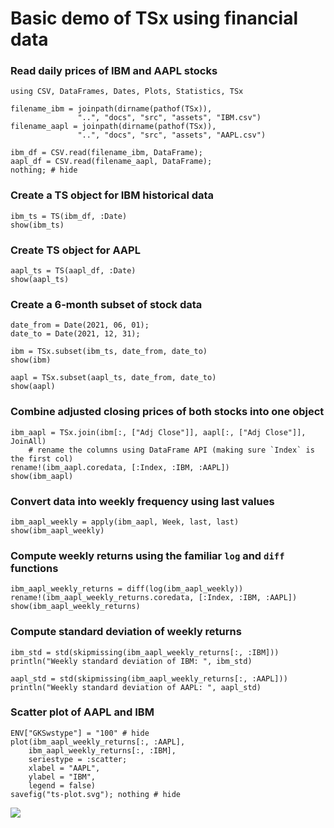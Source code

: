 # Basic demo of TSx using financial data

### Read daily prices of IBM and AAPL stocks

```@example e1
using CSV, DataFrames, Dates, Plots, Statistics, TSx

filename_ibm = joinpath(dirname(pathof(TSx)),
               "..", "docs", "src", "assets", "IBM.csv")
filename_aapl = joinpath(dirname(pathof(TSx)),
               "..", "docs", "src", "assets", "AAPL.csv")

ibm_df = CSV.read(filename_ibm, DataFrame);
aapl_df = CSV.read(filename_aapl, DataFrame);
nothing; # hide
```

### Create a TS object for IBM historical data

```@example e1
ibm_ts = TS(ibm_df, :Date)
show(ibm_ts)
```

### Create TS object for AAPL

```@example e1
aapl_ts = TS(aapl_df, :Date)
show(aapl_ts)
```

### Create a 6-month subset of stock data

```@example e1
date_from = Date(2021, 06, 01);
date_to = Date(2021, 12, 31);

ibm = TSx.subset(ibm_ts, date_from, date_to)
show(ibm)
```

```@example e1
aapl = TSx.subset(aapl_ts, date_from, date_to)
show(aapl)
```

### Combine adjusted closing prices of both stocks into one object

```@example e1
ibm_aapl = TSx.join(ibm[:, ["Adj Close"]], aapl[:, ["Adj Close"]], JoinAll)
    # rename the columns using DataFrame API (making sure `Index` is the first col)
rename!(ibm_aapl.coredata, [:Index, :IBM, :AAPL])
show(ibm_aapl)
```

### Convert data into weekly frequency using last values

```@example e1
ibm_aapl_weekly = apply(ibm_aapl, Week, last, last)
show(ibm_aapl_weekly)
```

### Compute weekly returns using the familiar `log` and `diff` functions

```@example e1
ibm_aapl_weekly_returns = diff(log(ibm_aapl_weekly))
rename!(ibm_aapl_weekly_returns.coredata, [:Index, :IBM, :AAPL])
show(ibm_aapl_weekly_returns)
```

### Compute standard deviation of weekly returns

```@example e1
ibm_std = std(skipmissing(ibm_aapl_weekly_returns[:, :IBM]))
println("Weekly standard deviation of IBM: ", ibm_std)
```

```@example e1
aapl_std = std(skipmissing(ibm_aapl_weekly_returns[:, :AAPL]))
println("Weekly standard deviation of AAPL: ", aapl_std)
```

### Scatter plot of AAPL and IBM

```@example e1
ENV["GKSwstype"] = "100" # hide
plot(ibm_aapl_weekly_returns[:, :AAPL],
    ibm_aapl_weekly_returns[:, :IBM],
    seriestype = :scatter;
    xlabel = "AAPL",
    ylabel = "IBM",
    legend = false)
savefig("ts-plot.svg"); nothing # hide
```

![](ts-plot.svg)
